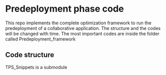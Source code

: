 # Predeployment phase code

This repo implements the complete optimization framework to run the predeployment of a collaborative application. The structure and the codes will be changed with time. The most important codes are inside the folder called Predeployment_framework

## Code structure

TPS_Snippets is a submodule